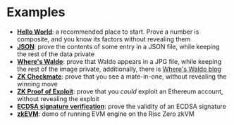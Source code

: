 # Examples

- **[Hello World]**: a recommended place to start. Prove a number is composite, and you know its factors without revealing them
- **[JSON]**: prove the contents of some entry in a JSON file, while keeping the rest of the data private
- **[Where's Waldo]**: prove that Waldo appears in a JPG file, while keeping the rest of the image private, additionally, there is [Where's Waldo blog]
- **[ZK Checkmate]**: prove that you see a mate-in-one, without revealing the winning move
- **[ZK Proof of Exploit]**: prove that you _could_ exploit an Ethereum account, without revealing the exploit
- **[ECDSA signature verification]**: prove the validity of an ECDSA signature
- **[zkEVM]**: demo of running EVM engine on the Risc Zero zkVM

[ECDSA signature verification]: https://github.com/risc0/risc0/tree/release-0.19/examples/ecdsa
[Hello World]: https://github.com/risc0/risc0/tree/release-0.19/examples/hello-world
[JSON]: https://github.com/risc0/risc0/tree/release-0.19/examples/json
[Where's Waldo]: https://github.com/risc0/risc0/tree/release-0.19/examples/waldo
[Where's Waldo blog]: https://risczero.com/news/waldo
[ZK Checkmate]: https://github.com/risc0/risc0/tree/release-0.19/examples/chess
[ZK Proof of Exploit]: https://risczero.com/news/zkpoex
[zkEVM]: https://github.com/risc0/risc0/tree/release-0.19/examples/zkevm-demo

